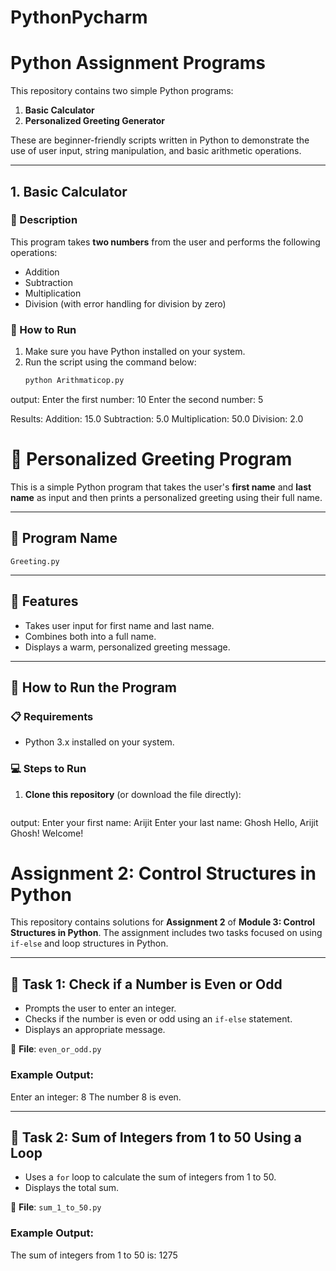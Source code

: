 # PythonPycharm
# Python Assignment Programs

This repository contains two simple Python programs:

1. **Basic Calculator**
2. **Personalized Greeting Generator**

These are beginner-friendly scripts written in Python to demonstrate the use of user input, string manipulation, and basic arithmetic operations.

---

## 1. Basic Calculator

### 📝 Description
This program takes **two numbers** from the user and performs the following operations:
- Addition
- Subtraction
- Multiplication
- Division (with error handling for division by zero)

### 🚀 How to Run
1. Make sure you have Python installed on your system.
2. Run the script using the command below:
   ```bash
   python Arithmaticop.py
output:
Enter the first number: 10
Enter the second number: 5

Results:
Addition: 15.0
Subtraction: 5.0
Multiplication: 50.0
Division: 2.0
# 👋 Personalized Greeting Program

This is a simple Python program that takes the user's **first name** and **last name** as input and then prints a personalized greeting using their full name.

---

## 📌 Program Name

`Greeting.py`

---

## 📝 Features

- Takes user input for first name and last name.
- Combines both into a full name.
- Displays a warm, personalized greeting message.

---

## 🚀 How to Run the Program

### 📋 Requirements

- Python 3.x installed on your system.

### 💻 Steps to Run

1. **Clone this repository** (or download the file directly):
   ```bash
output:
Enter your first name: Arijit
Enter your last name: Ghosh
Hello, Arijit Ghosh! Welcome!

# Assignment 2: Control Structures in Python

This repository contains solutions for **Assignment 2** of **Module 3: Control Structures in Python**. The assignment includes two tasks focused on using `if-else` and loop structures in Python.

---

## 🔢 Task 1: Check if a Number is Even or Odd

- Prompts the user to enter an integer.
- Checks if the number is even or odd using an `if-else` statement.
- Displays an appropriate message.

📄 **File**: `even_or_odd.py`

### Example Output:
Enter an integer: 8
The number 8 is even.


---

## 🔁 Task 2: Sum of Integers from 1 to 50 Using a Loop

- Uses a `for` loop to calculate the sum of integers from 1 to 50.
- Displays the total sum.

📄 **File**: `sum_1_to_50.py`

### Example Output:
The sum of integers from 1 to 50 is: 1275


